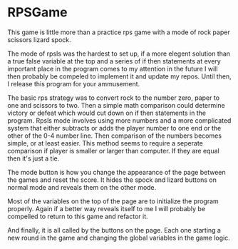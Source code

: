 # RPSGame
This game is little more than a practice rps game with a mode of rock paper scissors lizard spock.

The mode of rpsls was the hardest to set up, if a more elegent solution than a true false variable at the top and
a series of if then statements at every important place in the program comes to my attention in the future I will
then probably be compeled to implement it and update my repos.  Until then, I release this program for your ammusement.

The basic rps strategy was to convert rock to the number zero, paper to one and scissors to two.  Then a simple math comparison
could determine victory or defeat which would cut down on if then statements in the program.  Rpsls mode involves using more
numbers and a more complicated system that either subtracts or adds the player number to one end or the other of the 0-4 number
line.  Then comparison of the numbers becomes simple, or at least easier.  This method seems to require a seperate comparison if 
player is smaller or larger than computer.  If they are equal then it's just a tie.

The mode button is how you change the appearance of the page between the games and reset the score.  It hides the spock and lizard
buttons on normal mode and reveals them on the other mode.

Most of the variables on the top of the page are to initialize the program properly.  Again if a better way reveals itself to me
I will probably be compelled to return to this game and refactor it.

And finally, it is all called by the buttons on the page.  Each one starting a new round in the game and changing the global variables
in the game logic.
